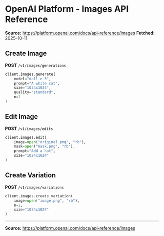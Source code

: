 # OpenAI Platform - Images API Reference

**Source:** https://platform.openai.com/docs/api-reference/images
**Fetched:** 2025-10-11

## Create Image

**POST** `/v1/images/generations`

```python
client.images.generate(
    model="dall-e-3",
    prompt="A white cat",
    size="1024x1024",
    quality="standard",
    n=1
)
```

## Edit Image

**POST** `/v1/images/edits`

```python
client.images.edit(
    image=open("original.png", "rb"),
    mask=open("mask.png", "rb"),
    prompt="Add a hat",
    size="1024x1024"
)
```

## Create Variation

**POST** `/v1/images/variations`

```python
client.images.create_variation(
    image=open("image.png", "rb"),
    n=2,
    size="1024x1024"
)
```

---

**Source:** https://platform.openai.com/docs/api-reference/images
